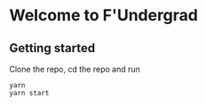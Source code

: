 # Welcome to F'Undergrad

## Getting started

Clone the repo, cd the repo and run

```
yarn
yarn start
```
